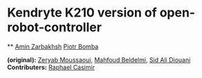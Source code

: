 # Kendryte K210 version of open-robot-controller

**
[Amin Zarbakhsh](#)
[Piotr Bomba](https://piotrbomba.com)

**(original):** 
[Zeryab Moussaoui](https://fr.linkedin.com/in/zeryab-moussaoui-9a728029), [Mahfoud Beldelmi](https://www.linkedin.com/in/mahfoud-beldelmi-7b693260/), [Sid Ali Diouani](https://www.linkedin.com/in/diouanisidali/)
**Contributers:**  [Raphael Casimir](https://fr.linkedin.com/in/rapha%C3%ABl-casimir-47068691)

